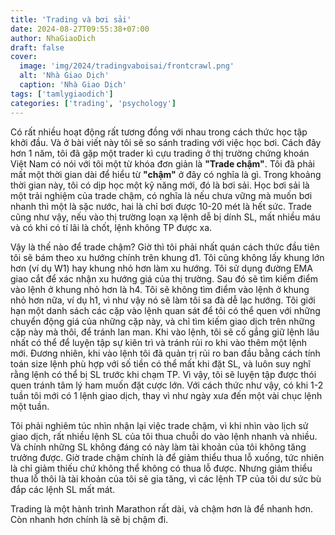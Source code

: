 ```yaml
---
title: 'Trading và bơi sải'
date: 2024-08-27T09:55:38+07:00
author: NhaGiaoDich
draft: false
cover:
  image: 'img/2024/tradingvaboisai/frontcrawl.png'
  alt: 'Nhà Giao Dịch'
  caption: 'Nhà Giao Dịch'
tags: ['tamlygiaodich']
categories: ['trading', 'psychology']
---
```


Có rất nhiều hoạt động rất tương đồng với nhau trong cách thức học tập khởi đầu. Và ở bài viết này tôi sẽ so sánh trading với việc học bơi. Cách đây hơn 1 năm, tôi đã gặp một trader kì cựu trading ở thị trường chứng khoán Việt Nam có nói với tôi một từ khóa đơn giản là **"Trade chậm"**. Tôi đã phải mất một thời gian dài để hiểu từ **"chậm"** ở đây có nghĩa là gì. Trong khoảng thời gian này, tôi có dịp học một kỹ năng mới, đó là bơi sải. Học bơi sải là một trải nghiệm của trade chậm, có nghĩa là nếu chưa vững mà muốn bơi nhanh thì một là sặc nước, hai là chỉ bơi được 10-20 mét là hết sức. Trade cũng như vậy, nếu vào thị trường loạn xạ lệnh dễ bị dính SL, mất nhiều máu và có khi có tí lãi là chốt, lệnh không TP được xa.

Vậy là thế nào để trade chậm? Giờ thì tôi phải nhất quán cách thức đầu tiên tôi sẽ bám theo xu hướng chính trên khung d1. Tôi cũng không lấy khung lớn hơn (ví dụ W1) hay khung nhỏ hơn làm xu hướng. Tôi sử dụng đường EMA giao cắt để xác nhận xu hướng giá của thị trường. Sau đó sẽ tìm kiếm điểm vào lệnh ở khung nhỏ hơn là h4. Tôi sẽ không tìm điểm vào lệnh ở khung nhỏ hơn nữa, ví dụ h1, vì như vậy nó sẽ làm tôi sa đà dễ lạc hướng. Tôi giới hạn một danh sách các cặp vào lệnh quan sát để tôi có thể quen với những chuyển động giá của những cặp này, và chỉ tìm kiếm giao dịch trên những cặp này mà thôi, để tránh lan man. Khi vào lệnh, tôi sẽ cố gắng giữ lệnh lâu nhất có thể để luyện tập sự kiên trì và tránh rủi ro khi vào thêm một lệnh mới. Đương nhiên, khi vào lệnh tôi đã quản trị rủi ro ban đầu bằng cách tính toán size lệnh phù hợp với số tiền có thể mất khi đặt SL, và luôn suy nghĩ rằng lệnh có thể bị SL trước khi chạm TP. Vì vậy, tôi sẽ luyện tập được thói quen tránh tâm lý ham muốn đặt cược lớn. Với cách thức như vậy, có khi 1-2 tuần tôi mới có 1 lệnh giao dịch, thay vì như ngày xưa đến một vài chục lệnh một tuần.

Tôi phải nghiêm túc nhìn nhận lại việc trade chậm, vì khi nhìn vào lịch sử giao dịch, rất nhiều lệnh SL của tôi thua chuỗi do vào lệnh nhanh và nhiều. Và chính những SL không đáng có này làm tài khoản của tôi không tăng trưởng được. Giờ trade chậm chính là để giảm thiểu thua lỗ xuống, tức nhiên là chỉ giảm thiếu chứ không thể không có thua lỗ được. Nhưng giảm thiểu thua lỗ thôi là tài khoản của tôi sẽ gia tăng, vì các lệnh TP của tôi dư sức bù đắp các lệnh SL mất mát.

Trading là một hành trình Marathon rất dài, và chậm hơn là để nhanh hơn. Còn nhanh hơn chính là sẽ bị chậm đi.
